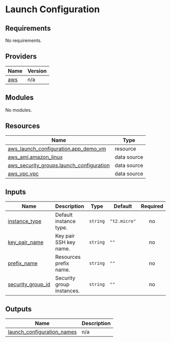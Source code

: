 # Launch Configuration

## Requirements

No requirements.

## Providers

| Name | Version |
|------|---------|
| <a name="provider_aws"></a> [aws](#provider\_aws) | n/a |

## Modules

No modules.

## Resources

| Name | Type |
|------|------|
| [aws_launch_configuration.app_demo_vm](https://registry.terraform.io/providers/hashicorp/aws/latest/docs/resources/launch_configuration) | resource |
| [aws_ami.amazon_linux](https://registry.terraform.io/providers/hashicorp/aws/latest/docs/data-sources/ami) | data source |
| [aws_security_groups.launch_configuration](https://registry.terraform.io/providers/hashicorp/aws/latest/docs/data-sources/security_groups) | data source |
| [aws_vpc.vpc](https://registry.terraform.io/providers/hashicorp/aws/latest/docs/data-sources/vpc) | data source |

## Inputs

| Name | Description | Type | Default | Required |
|------|-------------|------|---------|:--------:|
| <a name="input_instance_type"></a> [instance\_type](#input\_instance\_type) | Default instance type. | `string` | `"t2.micro"` | no |
| <a name="input_key_pair_name"></a> [key\_pair\_name](#input\_key\_pair\_name) | Key pair SSH key name. | `string` | `""` | no |
| <a name="input_prefix_name"></a> [prefix\_name](#input\_prefix\_name) | Resources prefix name. | `string` | `""` | no |
| <a name="input_security_group_id"></a> [security\_group\_id](#input\_security\_group\_id) | Security group instances. | `string` | `""` | no |

## Outputs

| Name | Description |
|------|-------------|
| <a name="output_launch_configuration_names"></a> [launch\_configuration\_names](#output\_launch\_configuration\_names) | n/a |
